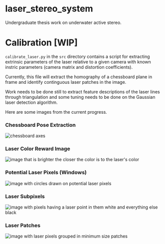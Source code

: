 # laser_stereo_system
Undergraduate thesis work on underwater active stereo.

# Calibration [WIP]
`calibrate_laser.py` in the `src` directory contains a script for extracting extrinsic parameters of the laser relative to a given camera with known instric parameters (camera matrix and distortion coefficients).

Currently, this file will extract the homography of a chessboard plane in frame and identify continguous laser patches in the image. 

Work needs to be done still to extract feature descriptions of the laser lines through triangulation and some tuning needs to be done on the Gaussian laser detection algorithm.

Here are some images from the current progress.

### Chessboard Pose Extraction
![chessboard axes](https://user-images.githubusercontent.com/55857337/195712009-8466d603-fd94-467d-88a2-4359af153c01.png)

### Laser Color Reward Image
![image that is brighter the closer the color is to the laser's color](https://user-images.githubusercontent.com/55857337/195712270-e16e98c5-410c-42f5-8688-a1411621eeaf.png)

### Potential Laser Pixels (Windows)
![image with circles drawn on potential laser pixels](https://user-images.githubusercontent.com/55857337/195712355-c1b27558-fcdb-41d2-9682-da058abe5582.png)

### Laser Subpixels
![image with pixels having a laser point in them white and everything else black](https://user-images.githubusercontent.com/55857337/195714877-d5315974-5103-4909-8a8e-3078c927a8d9.png)

### Laser Patches
![image with laser pixels grouped in minimum size patches](https://user-images.githubusercontent.com/55857337/195714826-8089c74b-2bdf-4534-b5c7-59cc35b1e0ec.png)
